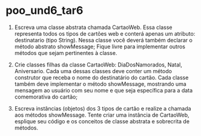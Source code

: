 # poo_und6_tar6

1.	Escreva uma classe abstrata chamada CartaoWeb. Essa classe representa todos os tipos de cartões web e conterá apenas um atributo: destinatario (tipo String). Nessa classe você deverá também declarar o método abstrato showMessage;  Fique livre para implementar outros métodos que sejam pertinentes à classe.

2.	Crie classes filhas da classe CartaoWeb: DiaDosNamorados, Natal, Aniversario. Cada uma dessas classes deve conter um método construtor que receba o nome do destinatário do cartão. Cada classe também deve implementar o método showMessage, mostrando uma mensagem ao usuário com seu nome e que seja específica para a data comemorativa do cartão;

3.	Escreva  instâncias (objetos) dos 3 tipos de cartão e realize a chamada aos métodos showMessage. Tente criar uma instância de CartaoWeb, esplique seu código e os conceitos de classe abstrata e sobrecrita de métodos. 
